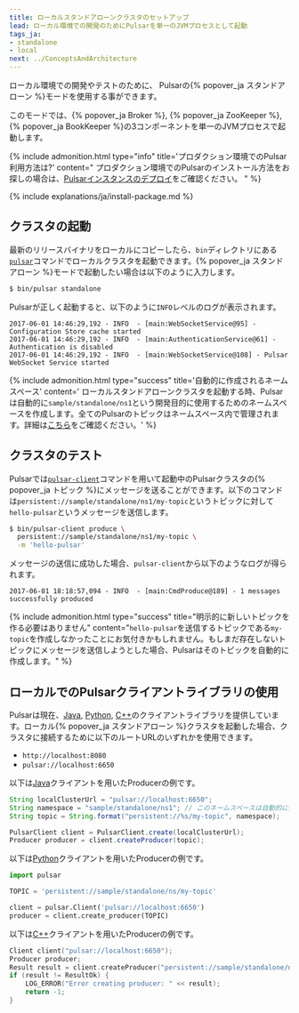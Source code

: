 ```yaml
---
title: ローカルスタンドアローンクラスタのセットアップ
lead: ローカル環境での開発のためにPulsarを単一のJVMプロセスとして起動
tags_ja:
- standalone
- local
next: ../ConceptsAndArchitecture
---
```


<!--

    Licensed to the Apache Software Foundation (ASF) under one
    or more contributor license agreements.  See the NOTICE file
    distributed with this work for additional information
    regarding copyright ownership.  The ASF licenses this file
    to you under the Apache License, Version 2.0 (the
    "License"); you may not use this file except in compliance
    with the License.  You may obtain a copy of the License at

      http://www.apache.org/licenses/LICENSE-2.0

    Unless required by applicable law or agreed to in writing,
    software distributed under the License is distributed on an
    "AS IS" BASIS, WITHOUT WARRANTIES OR CONDITIONS OF ANY
    KIND, either express or implied.  See the License for the
    specific language governing permissions and limitations
    under the License.

-->

ローカル環境での開発やテストのために、 Pulsarの{% popover_ja スタンドアローン %}モードを使用する事ができます。

このモードでは、{% popover_ja Broker %}, {% popover_ja ZooKeeper %}, {% popover_ja BookKeeper %}の3コンポーネントを単一のJVMプロセスで起動します。

{% include admonition.html type="info" title='プロダクション環境でのPulsar利用方法は?' content="
プロダクション環境でのPulsarのインストール方法をお探しの場合は、[Pulsarインスタンスのデプロイ](../../deployment/InstanceSetup)をご確認ください。 " %}

{% include explanations/ja/install-package.md %}

## クラスタの起動

最新のリリースバイナリをローカルにコピーしたら、`bin`ディレクトリにある[`pulsar`](../../reference/CliTools#pulsar)コマンドでローカルクラスタを起動できます。{% popover_ja スタンドアローン %}モードで起動したい場合は以下のように入力します。

```bash
$ bin/pulsar standalone
```

Pulsarが正しく起動すると、以下のように`INFO`レベルのログが表示されます。

```
2017-06-01 14:46:29,192 - INFO  - [main:WebSocketService@95] - Configuration Store cache started
2017-06-01 14:46:29,192 - INFO  - [main:AuthenticationService@61] - Authentication is disabled
2017-06-01 14:46:29,192 - INFO  - [main:WebSocketService@108] - Pulsar WebSocket Service started
```

{% include admonition.html type="success" title='自動的に作成されるネームスペース' content='
ローカルスタンドアローンクラスタを起動する時、Pulsarは自動的に`sample/standalone/ns1`という開発目的に使用するためのネームスペースを作成します。全てのPulsarのトピックはネームスペース内で管理されます。詳細は[こちら](../ConceptsAndArchitecture#トピック)をご確認ください。' %}

## クラスタのテスト

Pulsarでは[`pulsar-client`](../../reference/CliTools#pulsar-client)コマンドを用いて起動中のPulsarクラスタの{% popover_ja トピック %}にメッセージを送ることができます。以下のコマンドは`persistent://sample/standalone/ns1/my-topic`というトピックに対して`hello-pulsar`というメッセージを送信します。

```bash
$ bin/pulsar-client produce \
  persistent://sample/standalone/ns1/my-topic \
  -m 'hello-pulsar'
```

メッセージの送信に成功した場合、`pulsar-client`から以下のようなログが得られます。

```
2017-06-01 18:18:57,094 - INFO  - [main:CmdProduce@189] - 1 messages successfully produced
```

{% include admonition.html type="success" title="明示的に新しいトピックを作る必要はありません"
content="`hello-pulsar`を送信するトピックである`my-topic`を作成しなかったことにお気付きかもしれません。もしまだ存在しないトピックにメッセージを送信しようとした場合、Pulsarはそのトピックを自動的に作成します。" %}

## ローカルでのPulsarクライアントライブラリの使用

Pulsarは現在、[Java](../../clients/Java), [Python](../../clients/Python), [C++](../../clients/Cpp)のクライアントライブラリを提供しています。ローカル{% popover_ja スタンドアローン %}クラスタを起動した場合、クラスタに接続するために以下のルートURLのいずれかを使用できます。

* `http://localhost:8080`
* `pulsar://localhost:6650`

以下は[Java](../../clients/Java)クライアントを用いたProducerの例です。

```java
String localClusterUrl = "pulsar://localhost:6650";
String namespace = "sample/standalone/ns1"; // このネームスペースは自動的に作成されます
String topic = String.format("persistent://%s/my-topic", namespace);

PulsarClient client = PulsarClient.create(localClusterUrl);
Producer producer = client.createProducer(topic);
```

以下は[Python](../../clients/Python)クライアントを用いたProducerの例です。

```python
import pulsar

TOPIC = 'persistent://sample/standalone/ns/my-topic'

client = pulsar.Client('pulsar://localhost:6650')
producer = client.create_producer(TOPIC)
```

以下は[C++](../../clients/Cpp)クライアントを用いたProducerの例です。

```cpp
Client client("pulsar://localhost:6650");
Producer producer;
Result result = client.createProducer("persistent://sample/standalone/ns1/my-topic", producer);
if (result != ResultOk) {
    LOG_ERROR("Error creating producer: " << result);
    return -1;
}
```

